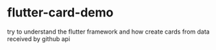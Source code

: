 # flutter-card-demo
try to understand the flutter framework and how create cards from data received by github api
